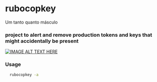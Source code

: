 # rubocopkey
Um tanto quanto másculo

### project to alert and remove production tokens and keys that might accidentally be present

[![IMAGE ALT TEXT HERE](https://img.youtube.com/vi/7JIF7jmXAok/0.jpg)](https://www.youtube.com/watch?v=7JIF7jmXAok "Rubocop Key")

### Usage

```sh
  rubocopkey -a
```
